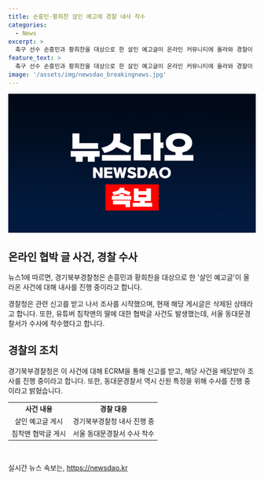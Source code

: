 ```yaml
---
title: 손흥민·황희찬 살인 예고에 경찰 내사 착수
categories:
  - News
excerpt: >
  축구 선수 손흥민과 황희찬을 대상으로 한 살인 예고글이 온라인 커뮤니티에 올라와 경찰이 내사에 착수했다. 해당 글은 사이버범죄 신고시스템을 통해 경기북부경찰청에 신고가 들어오면서 수사가 진행 중이다. 또한, 유튜버 침착맨의 딸에게 칼부림을 예고한 글에 대해서도 서울 동대문경찰서가 수사에 착수했다. 현재 게시글은 삭제된 상태며, 경찰은 게시자의 신원을 특정하기 위한 수사를 진행 중이라고 밝혔다.
feature_text: >
  축구 선수 손흥민과 황희찬을 대상으로 한 살인 예고글이 온라인 커뮤니티에 올라와 경찰이 내사에 착수했다. 해당 글은 사이버범죄 신고시스템을 통해 경기북부경찰청에 신고가 들어오면서 수사가 진행 중이다. 또한, 유튜버 침착맨의 딸에게 칼부림을 예고한 글에 대해서도 서울 동대문경찰서가 수사에 착수했다. 현재 게시글은 삭제된 상태며, 경찰은 게시자의 신원을 특정하기 위한 수사를 진행 중이라고 밝혔다.
image: '/assets/img/newsdao_breakingnews.jpg'
---
```


<p><img src="/assets/img/newsdao_breakingnews.jpg" alt="flaretime 속보" /></p>

<h2 data-ke-size="size26">온라인 협박 글 사건, 경찰 수사</h2>

<p>뉴스1에 따르면, 경기북부경찰청은 손흥민과 황희찬을 대상으로 한 '살인 예고글'이 올라온 사건에 대해 내사를 진행 중이라고 합니다.</p>

<p data-ke-size="size16">경찰청은 관련 신고를 받고 나서 조사를 시작했으며, 현재 해당 게시글은 삭제된 상태라고 합니다. 또한, 유튜버 침착맨의 딸에 대한 협박글 사건도 발생했는데, 서울 동대문경찰서가 수사에 착수했다고 합니다.</p>

<h2 data-ke-size="size26">경찰의 조치</h2>

<p>경기북부경찰청은 이 사건에 대해 ECRM을 통해 신고를 받고, 해당 사건을 배당받아 조사를 진행 중이라고 합니다. 또한, 동대문경찰서 역시 신원 특정을 위해 수사를 진행 중이라고 밝혔습니다.</p>

<table>
    <tbody>
        <tr>
            <td style="text-align: center; height: 17px;"><b>사건 내용</b></td>
            <td style="text-align: center; height: 17px;"><b>경찰 대응</b></td>
        </tr>
        <tr>
            <td style="text-align: center; height: 17px;">살인 예고글 게시</td>
            <td style="text-align: center; height: 17px;">경기북부경찰청 내사 진행 중</td>
        </tr>
        <tr>
            <td style="text-align: center; height: 17px;">침착맨 협박글 게시</td>
            <td style="text-align: center; height: 17px;">서울 동대문경찰서 수사 착수</td>
        </tr>
    </tbody>
</table>

<p data-ke-size="size16">&nbsp;</p>
실시간 뉴스 속보는, <a href="https://newsdao.kr" rel="dofollow">https://newsdao.kr</a>


